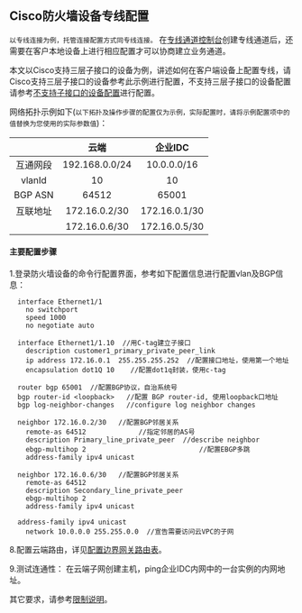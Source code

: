 ## Cisco防火墙设备专线配置
``以专线连接为例，托管连接配置方式同专线连接。``
在[专线通道控制台](https://cns-console.jdcloud.com/host/dedicatedVif/list)创建专线通道后，还需要在客户本地设备上进行相应配置才可以协商建立业务通道。

本文以Cisco支持三层子接口的设备为例，讲述如何在客户端设备上配置专线，请Cisco支持三层子接口的设备参考此示例进行配置，不支持三层子接口的设备配置请参考[不支持子接口的设备配置](UnSupported-SubInterface-Configuration.md)进行配置。

网络拓扑示例如下(``以下拓扑及操作步骤的配置仅为示例，实际配置时，请将示例配置项中的值替换为您使用的实际参数值``)：

|  | 云端 | 企业IDC |
|:---:|:---:|:---:|
| 互通网段 | 192.168.0.0/24 | 10.0.0.0/16 |
| vlanId | 10 | 10 |
| BGP ASN | 64512 | 65001 |
| 互联地址 | 172.16.0.2/30 | 172.16.0.1/30 |
|  | 172.16.0.6/30 | 172.16.0.5/30 |

#### 主要配置步骤
1.登录防火墙设备的命令行配置界面，参考如下配置信息进行配置vlan及BGP信息：
```
  interface Ethernet1/1
    no switchport
    speed 1000
    no negotiate auto

  interface Ethernet1/1.10  //用C-tag建立子接口
    description customer1_primary_private_peer_link
    ip address 172.16.0.1  255.255.255.252  //配置接口地址，使用第一个地址
    encapsulation dot1Q 10    //配置dot1q封装，使用c-tag

  router bgp 65001  //配置BGP协议，自治系统号
  bgp router-id <loopback>   //配置 BGP router-id, 使用loopback口地址
  bgp log-neighbor-changes   //configure log neighbor changes

  neighbor 172.16.0.2/30   //配置BGP邻居关系
    remote-as 64512             //指定邻居的AS号
    description Primary_line_private_peer  //describe neighbor
    ebgp-multihop 2                            //配置EBGP多跳
    address-family ipv4 unicast

  neighbor 172.16.0.6/30   //配置BGP邻居关系
    remote-as 64512
    description Secondary_line_private_peer
    ebgp-multihop 2
    address-family ipv4 unicast

  address-family ipv4 unicast
    network 10.0.0.0 255.255.0.0  //宣告需要访问云VPC的子网
```

8.配置云端路由，详见[配置边界网关路由表](../../Operation-Guide/Route-Management/Border-Gateway-Route-Configuration.md)。

9.测试连通性：
在云端子网创建主机，ping企业IDC内网中的一台实例的内网地址。

其它要求，请参考[限制说明](../../Introduction/Restrictions.md)。
